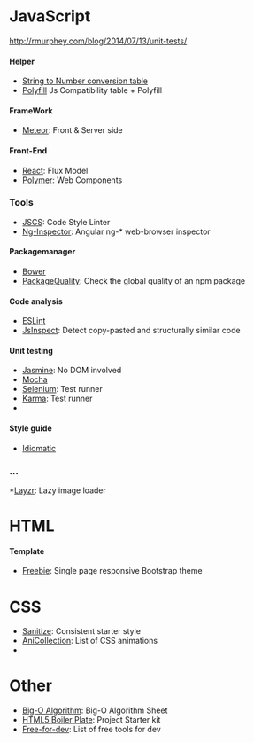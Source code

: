 # JavaScript

http://rmurphey.com/blog/2014/07/13/unit-tests/

#### Helper
* [String to Number conversion table]
* [Polyfill] Js Compatibility table + Polyfill

#### FrameWork

* [Meteor]: Front & Server side

#### Front-End

* [React]: Flux Model
* [Polymer]: Web Components
    
### Tools 

* [JSCS]: Code Style Linter
* [Ng-Inspector]: Angular ng-* web-browser inspector

#### Packagemanager

* [Bower]
* [PackageQuality]: Check the global quality of an npm package

#### Code analysis

* [ESLint]
* [JsInspect]:  Detect copy-pasted and structurally similar code

#### Unit testing

* [Jasmine]: No DOM involved
* [Mocha]
* [Selenium]: Test runner
* [Karma]: Test runner 
* [Jest]: Facebook

#### Style guide

* [Idiomatic]

### ...

*[Layzr]: Lazy image loader

# HTML

#### Template

* [Freebie]: Single page responsive Bootstrap theme

# CSS

* [Sanitize]: Consistent starter style
* [AniCollection]: List of CSS animations
* [CSSAnimations]: Principles

# Other

* [Big-O Algorithm]: Big-O Algorithm Sheet
* [HTML5 Boiler Plate]: Project Starter kit
* [Free-for-dev]: List of free tools for dev

[String to Number conversion table]:https://stackoverflow.com/questions/17106681/parseint-vs-unary-plus-when-to-use-which#answer-17106702
[Meteor]: https://www.meteor.com/
[React]: https://facebook.github.io/react/index.html
[Freebie]: http://tympanus.net/codrops/2015/03/12/freebie-forkio-one-page-website-template/
[Bower]: http://bower.io/
[ESLint]: http://eslint.org/
[Jasmine]: https://github.com/jasmine/jasmine
[Mocha]: http://mochajs.org/
[Selenium]: http://www.seleniumhq.org/
[Idiomatic]: https://github.com/rwaldron/idiomatic.js
[Polymer]: https://www.polymer-project.org/]
[Karma]: https://karma-runner.github.io/0.12/index.html
[Sanitize]: https://rawgit.com/jonathantneal/sanitize.css/master/dist/sanitize.css
[AniCollection]: https://anicollection.github.io/#/
[PackageQuality]: http://packagequality.com/
[Big-O Algorithm]: http://bigocheatsheet.com/
[HTML5 Boiler Plate]: https://html5boilerplate.com/
[Jest]: https://github.com/facebook/jest
[Polyfill]: https://cdn.polyfill.io/v1/docs/features/
[CSSAnimations]: https://cssanimation.rocks/principles/
[JSCS]: http://jscs.info/
[Layzr]: https://callmecavs.github.io/layzr.js/
[Free-for-dev]: https://github.com/ripienaar/free-for-dev#paas
[JsInspect]: https://github.com/danielstjules/jsinspect
[Ng-Inspector]: http://ng-inspector.org/
